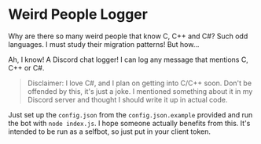 # Weird People Logger

Why are there so many weird people that know C, C++ and C#? Such odd languages. I must study their migration patterns! But how...

Ah, I know! A Discord chat logger! I can log any message that mentions C, C++ or C#.

> Disclaimer: I love C#, and I plan on getting into C/C++ soon. Don't be offended by this, it's just a joke. I mentioned something about it in my Discord server and thought I should write it up in actual code.

Just set up the `config.json` from the `config.json.example` provided and run the bot with `node index.js`. I hope someone actually benefits from this. It's intended to be run as a selfbot, so just put in your client token.
